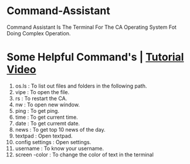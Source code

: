# Command-Assistant
Command Assistant Is The Terminal For The CA Operating System Fot Doing Complex Operation.

# Some Helpful Command's | [Tutorial Video](https://live.staticflickr.com/video/52077088423/c42a4c6ec2/1080p.mp4?s=eyJpIjo1MjA3NzA4ODQyMywiZSI6MTY1MjY5NTc4NywicyI6IjlhMDk3MTE5ZDc5NDQ2N2Y4Mjc0NWM4ZWQzMjEwNzliMDkxMDRjMDYiLCJ2IjoxfQ)
1. os.ls : To list out files and folders in the following path.
2. vipe : To open the file.
3. rs : To restart the CA.
4. nw : To open new window.
5. ping : To get ping.
6. time : To get current time.
7. date : To get curremt date.
8. news : To get top 10 news of the day.
9. textpad : Open textpad.
10. config settings : Open settings.
11. username : To know your username.
12. screen -color : To change the color of text in the terminal
